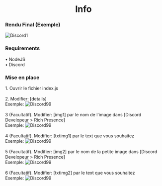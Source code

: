 <h1 align="center">Info</h1>

<h3 align="left">Rendu Final (Exemple)</h3>
<img src="https://dl.imtony.fr/downloads/AUTRES/1.png" alt="Discord1" />
<br/>
<h3 align="left">Requirements</h3>
• NodeJS
<br/>
• Discord
<br/>
<h3 align="left">Mise en place</h3>
1. Ouvrir le fichier index.js
<br/>
<br/>
2. Modifier: [details] 
<br/>
Exemple:
<img src="https://dl.imtony.fr/downloads/AUTRES/99.png" alt="Discord99" />
<br/>
<br/> 
3 (Facultatif). Modifier: [img1] par le nom de l'image dans [Discord Developeur > Rich Presence]
<br/>
Exemple:
<img src="https://dl.imtony.fr/downloads/AUTRES/25.png" alt="Discord99" />
<br/>
<br/> 
4 (Facultatif). Modifier: [txtimg1] par le text que vous souhaitez
<br/>
Exemple:
<img src="https://dl.imtony.fr/downloads/AUTRES/66.png" alt="Discord99" />
<br/>
<br/> 
5 (Facultatif). Modifier: [img2] par le nom de la petite image dans [Discord Developeur > Rich Presence]
<br/>
Exemple:
<img src="https://dl.imtony.fr/downloads/AUTRES/943.png" alt="Discord99" />
<br/>
<br/> 
6 (Facultatif). Modifier: [txtimg2] par le text que vous souhaitez
<br/>
Exemple:
<img src="https://dl.imtony.fr/downloads/AUTRES/813.png" alt="Discord99" />
<br/>
<br/> 
